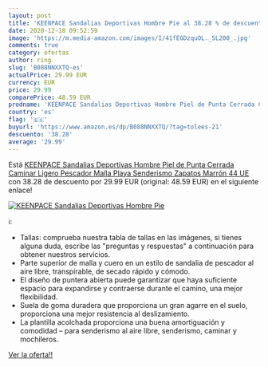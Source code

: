 ```yaml
---
layout: post
title: 'KEENPACE Sandalias Deportivas Hombre Pie al 38.28 % de descuento'
date: 2020-12-18 09:52:59
image: 'https://m.media-amazon.com/images/I/41fEGDzquOL._SL200_.jpg'
comments: true
category: ofertas
author: ring
slug: 'B088NNXXTQ-es'
actualPrice: 29.99 EUR
currency: EUR
price: 29.99
comparePrice: 48.59 EUR
prodname: 'KEENPACE Sandalias Deportivas Hombre Piel de Punta Cerrada Caminar Ligero Pescador Malla Playa Senderismo Zapatos Marrón 44 UE'
country: 'es'
flag: '🇪🇸'
buyurl: 'https://www.amazon.es/dp/B088NNXXTQ/?tag=tolees-21'
descuento: '38.28'
average: '29.99'
---
```


Está [KEENPACE Sandalias Deportivas Hombre Piel de Punta Cerrada Caminar Ligero Pescador Malla Playa Senderismo Zapatos Marrón 44 UE](https://www.amazon.es/dp/B088NNXXTQ/?tag=tolees-21) con 38.28 de descuento por 29.99 EUR (original: 48.59 EUR) en el siguiente enlace!

[![KEENPACE Sandalias Deportivas Hombre Pie](https://m.media-amazon.com/images/I/41fEGDzquOL._SL200_.jpg)](https://www.amazon.es/dp/B088NNXXTQ/?tag=tolees-21)

ℹ️:

- Tallas: comprueba nuestra tabla de tallas en las imágenes, si tienes alguna duda, escribe las "preguntas y respuestas" a continuación para obtener nuestros servicios.
- Parte superior de malla y cuero en un estilo de sandalia de pescador al aire libre, transpirable, de secado rápido y cómodo.
- El diseño de puntera abierta puede garantizar que haya suficiente espacio para expandirse y contraerse durante el camino, una mejor flexibilidad.
- Suela de goma duradera que proporciona un gran agarre en el suelo, proporciona una mejor resistencia al deslizamiento.
- La plantilla acolchada proporciona una buena amortiguación y comodidad – para senderismo al aire libre, senderismo, caminar y mochileros.

[Ver la oferta!!](https://www.amazon.es/dp/B088NNXXTQ/?tag=tolees-21)
